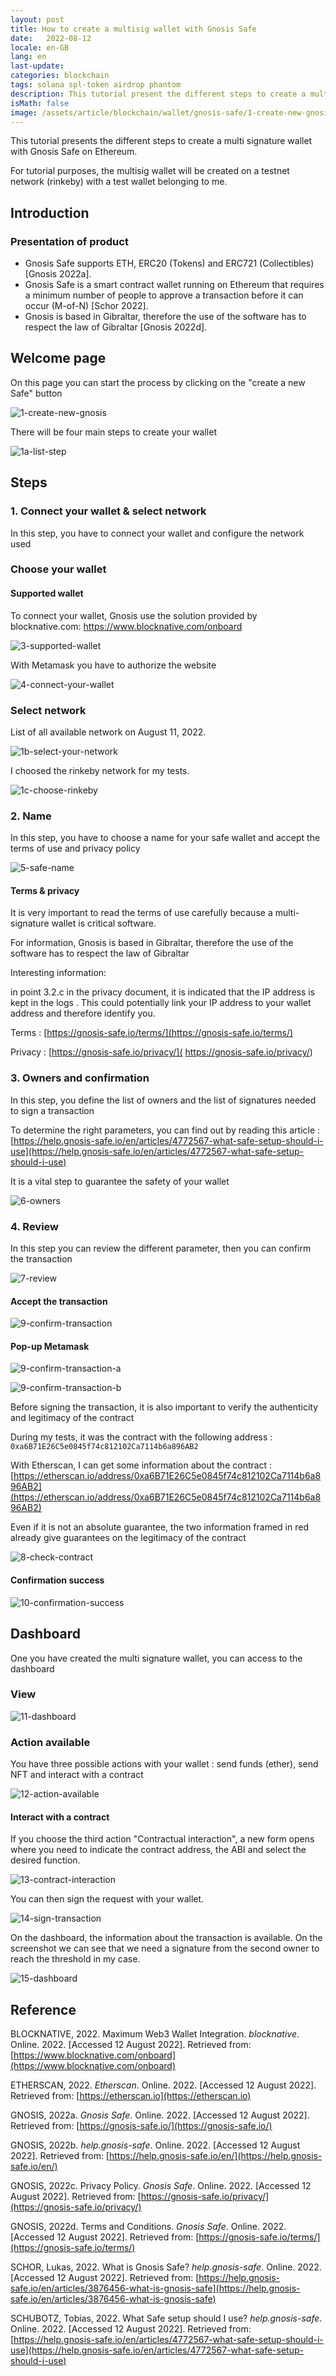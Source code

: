 ```yaml
---
layout: post
title: How to create a multisig wallet with Gnosis Safe
date:   2022-08-12
locale: en-GB
lang: en
last-update: 
categories: blockchain 
tags: solana spl-token airdrop phantom
description: This tutorial present the different steps to create a multi signature wallet with Gnosis Safe on Ethereum.
isMath: false
image: /assets/article/blockchain/wallet/gnosis-safe/1-create-new-gnosis.PNG
---
```




This tutorial presents the different steps to create a multi signature wallet with Gnosis Safe on Ethereum.

For tutorial purposes, the multisig wallet will be created on a testnet network (rinkeby) with a test wallet belonging to me.



## Introduction

### Presentation of product

- Gnosis Safe supports ETH, ERC20 (Tokens) and ERC721 (Collectibles) [Gnosis 2022a].
- Gnosis Safe is a smart contract wallet running on Ethereum that requires a minimum number of people to approve a transaction before it can occur (M-of-N) [Schor 2022].
- Gnosis is based in Gibraltar, therefore the use of the software has to respect the law of Gibraltar [Gnosis 2022d].

## Welcome page

On this page you can start the process by clicking on the "create a new Safe" button

![1-create-new-gnosis]({{site.url_complet}}/assets/article/blockchain/wallet/gnosis-safe/1-create-new-gnosis.PNG)



There will be four main steps to create your wallet

![1a-list-step]({{site.url_complet}}/assets/article/blockchain/wallet/gnosis-safe/1a-list-step.PNG)



## Steps

### 1. Connect your wallet & select network

In this step, you have to connect your wallet and configure the network used

### Choose your wallet

#### Supported wallet

To connect your wallet, Gnosis use the solution provided by blocknative.com: https://www.blocknative.com/onboard

![3-supported-wallet]({{site.url_complet}}/assets/article/blockchain/wallet/gnosis-safe/3-supported-wallet.PNG)



With Metamask you have to authorize the website

![4-connect-your-wallet]({{site.url_complet}}/assets/article/blockchain/wallet/gnosis-safe/4-connect-your-wallet.PNG)

### Select network

List of all available network on August 11, 2022.

![1b-select-your-network]({{site.url_complet}}/assets/article/blockchain/wallet/gnosis-safe/1b-select-your-network.PNG)

I choosed the rinkeby network for my tests.

![1c-choose-rinkeby]({{site.url_complet}}/assets/article/blockchain/wallet/gnosis-safe/1c-choose-rinkeby.PNG)



### 2. Name

In this step, you have to choose a name for your safe wallet and accept the terms  of use and privacy policy

![5-safe-name]({{site.url_complet}}/assets/article/blockchain/wallet/gnosis-safe/5-safe-name.PNG)

#### Terms & privacy 

It is very important to read the terms of use carefully because a multi-signature wallet is critical software.

For information, Gnosis is based in Gibraltar, therefore the use of the software has to respect the law of Gibraltar

Interesting information: 

in point 3.2.c in the privacy document, it is indicated that the IP address is kept in the logs . This could potentially link your IP address to your wallet address and therefore identify you.

Terms :  [https://gnosis-safe.io/terms/](https://gnosis-safe.io/terms/)

Privacy : [https://gnosis-safe.io/privacy/]( https://gnosis-safe.io/privacy/)

### 3. Owners and confirmation

In this step, you define the list of owners and the list of signatures needed to sign a transaction

To determine the right parameters, you can find out by reading this article : [https://help.gnosis-safe.io/en/articles/4772567-what-safe-setup-should-i-use](https://help.gnosis-safe.io/en/articles/4772567-what-safe-setup-should-i-use)

It is a vital step to guarantee the safety of your wallet

![6-owners]({{site.url_complet}}/assets/article/blockchain/wallet/gnosis-safe/6-owners.PNG)





### 4. Review

In this step you can review the different parameter, then you can confirm the transaction

![7-review]({{site.url_complet}}/assets/article/blockchain/wallet/gnosis-safe/7-review.PNG)



#### Accept the transaction

![9-confirm-transaction]({{site.url_complet}}/assets/article/blockchain/wallet/gnosis-safe/9-confirm-transaction.PNG)

#### Pop-up Metamask



![9-confirm-transaction-a]({{site.url_complet}}/assets/article/blockchain/wallet/gnosis-safe/9-confirm-transaction-a.PNG)



![9-confirm-transaction-b]({{site.url_complet}}/assets/article/blockchain/wallet/gnosis-safe/9-confirm-transaction-b.PNG)

Before signing the transaction, it is also important to verify the authenticity and legitimacy of the contract

During my tests, it was the contract with the following address : `0xa6B71E26C5e0845f74c812102Ca7114b6a896AB2`

With Etherscan, I can get some information about the contract : [https://etherscan.io/address/0xa6B71E26C5e0845f74c812102Ca7114b6a896AB2](https://etherscan.io/address/0xa6B71E26C5e0845f74c812102Ca7114b6a896AB2)

Even if it is not an absolute guarantee, the two information framed in red already give guarantees on the legitimacy of the contract

![8-check-contract]({{site.url_complet}}/assets/article/blockchain/wallet/gnosis-safe/8-check-contract.PNG)





#### Confirmation success

![10-confirmation-success]({{site.url_complet}}/assets/article/blockchain/wallet/gnosis-safe/10-confirmation-success.PNG)



## Dashboard

One you have created the multi signature wallet, you can access to the dashboard

### View

![11-dashboard]({{site.url_complet}}/assets/article/blockchain/wallet/gnosis-safe/11-dashboard.PNG)



### Action available

You have three possible actions with your wallet : send funds (ether), send NFT and interact with a contract

![12-action-available]({{site.url_complet}}/assets/article/blockchain/wallet/gnosis-safe/12-action-available.PNG)

#### Interact with a contract

If you choose the third action "Contractual interaction", a new form opens where you need to indicate the contract address, the ABI and select the desired function.

![13-contract-interaction]({{site.url_complet}}/assets/article/blockchain/wallet/gnosis-safe/13-contract-interaction.PNG)





You can then sign the request with your wallet.

![14-sign-transaction]({{site.url_complet}}/assets/article/blockchain/wallet/gnosis-safe/14-sign-transaction.PNG)





On the dashboard, the information about the transaction is available. On the screenshot we can see that we need a signature from the second owner to reach the threshold in my case.

![15-dashboard]({{site.url_complet}}/assets/article/blockchain/wallet/gnosis-safe/15-dashboard.PNG)

## Reference

BLOCKNATIVE, 2022. Maximum Web3 Wallet Integration. *blocknative*. Online. 2022. [Accessed 12 August 2022]. Retrieved from: [https://www.blocknative.com/onboard](https://www.blocknative.com/onboard)

ETHERSCAN, 2022. *Etherscan*. Online. 2022. [Accessed 12 August 2022]. Retrieved from: [https://etherscan.io](https://etherscan.io)

GNOSIS, 2022a. *Gnosis Safe*. Online. 2022. [Accessed 12 August 2022]. Retrieved from: [https://gnosis-safe.io/](https://gnosis-safe.io/)

GNOSIS, 2022b. *help.gnosis-safe*. Online. 2022. [Accessed 12 August 2022]. Retrieved from: [https://help.gnosis-safe.io/en/](https://help.gnosis-safe.io/en/)

GNOSIS, 2022c. Privacy Policy. *Gnosis Safe*. Online. 2022. [Accessed 12 August 2022]. Retrieved from: [https://gnosis-safe.io/privacy/](https://gnosis-safe.io/privacy/)

GNOSIS, 2022d. Terms and Conditions. *Gnosis Safe*. Online. 2022. [Accessed 12 August 2022]. Retrieved from: [https://gnosis-safe.io/terms/](https://gnosis-safe.io/terms/)

SCHOR, Lukas, 2022. What is Gnosis Safe? *help.gnosis-safe*. Online. 2022. [Accessed 12 August 2022]. Retrieved from: [https://help.gnosis-safe.io/en/articles/3876456-what-is-gnosis-safe](https://help.gnosis-safe.io/en/articles/3876456-what-is-gnosis-safe)

SCHUBOTZ, Tobias, 2022. What Safe setup should I use? *help.gnosis-safe*. Online. 2022. [Accessed 12 August 2022]. Retrieved from: [https://help.gnosis-safe.io/en/articles/4772567-what-safe-setup-should-i-use](https://help.gnosis-safe.io/en/articles/4772567-what-safe-setup-should-i-use)